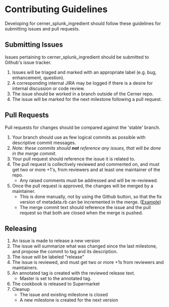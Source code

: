 # Contributing Guidelines

Developing for cerner\_splunk\_ingredient should follow these guidelines for submitting issues and pull requests.

## Submitting Issues

Issues pertaining to cerner\_splunk\_ingredient should be submitted to Github's issue tracker.

1. Issues will be triaged and marked with an appropriate label (e.g. bug, enhancement, question).
1. A corresponding internal JIRA may be logged if there is a desire for internal discussion or code review.
1. The issue should be worked in a branch outside of the Cerner repo.
1. The issue will be marked for the next milestone following a pull request.

## Pull Requests

Pull requests for changes should be compared against the 'stable' branch.

1. Your branch should use as few logical commits as possible with descriptive commit messages.
1. _Note: these commits should **not** reference any issues, that will be done in the merge commit._
1. Your pull request should reference the issue it is related to.
1. The pull request is collectively reviewed and commented on, and must get two or more +1's, from reviewers and at least one maintainer of the repo.
   - Any raised comments must be addressed and will be re-reviewed.
1. Once the pull request is approved, the changes will be merged by a maintainer.
   - This is done manually, not by using the Github button, so that the fix version of metadata.rb can be incremented in the merge. ([Example](https://github.com/cerner/cerner_splunk/issues/41#issuecomment-70569000))
   - The merge commit text should reference the issue and the pull request so that both are closed when the merge is pushed.

## Releasing

1. An issue is made to release a new version
1. The issue will summarize what was changed since the last milestone, and propose the commit to tag and its description.
1. The issue will be labeled "release"
1. The issue is reviewed, and must get two or more +1s from reviewers and maintainers.
1. An annotated tag is created with the reviewed release text.
   - Master is set to the annotated tag.
1. The cookbook is released to Supermarket
1. Cleanup
   - The issue and existing milestone is closed
   - A new milestone is created for the next version
